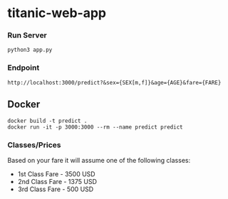 # titanic-web-app

### Run Server
```
python3 app.py
```

### Endpoint
```
http://localhost:3000/predict?&sex={SEX[m,f]}&age={AGE}&fare={FARE}
```

## Docker
```
docker build -t predict .
docker run -it -p 3000:3000 --rm --name predict predict
```

### Classes/Prices
Based on your fare it will assume one of the following classes:
- 1st Class Fare - 3500 USD
- 2nd Class Fare - 1375 USD
- 3rd Class Fare - 500 USD

